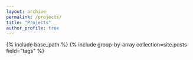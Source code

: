 ```yaml
---
layout: archive
permalink: /projects/
title: "Projects"
author_profile: true
---
```


{% include base_path %}
{% include group-by-array collection=site.posts field="tags" %}
